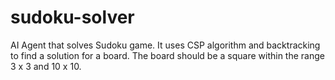 # sudoku-solver
AI Agent that solves Sudoku game. It uses CSP algorithm and backtracking to find a solution for a board. The board should be a square  within the range 3 x 3 and 10 x 10.
